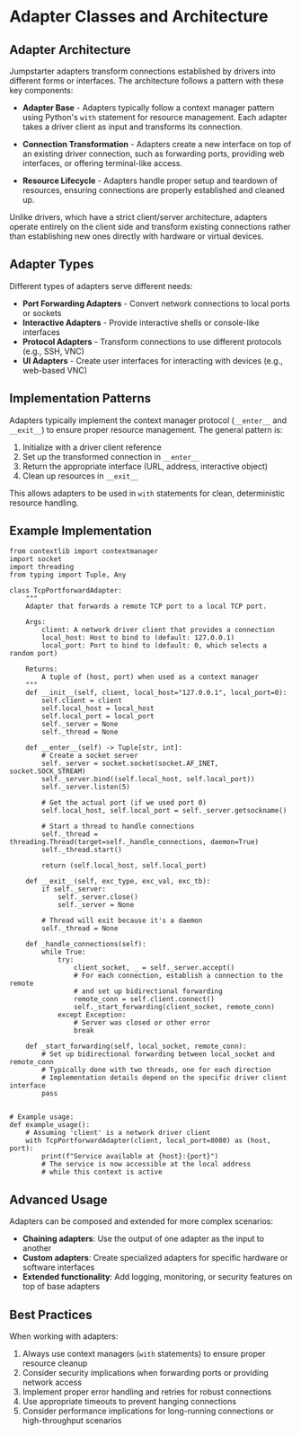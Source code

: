 # Adapter Classes and Architecture

## Adapter Architecture

Jumpstarter adapters transform connections established by drivers into different forms or interfaces. The architecture follows a pattern with these key components:

- **Adapter Base** - Adapters typically follow a context manager pattern using Python's `with` statement for resource management. Each adapter takes a driver client as input and transforms its connection.

- **Connection Transformation** - Adapters create a new interface on top of an existing driver connection, such as forwarding ports, providing web interfaces, or offering terminal-like access.

- **Resource Lifecycle** - Adapters handle proper setup and teardown of resources, ensuring connections are properly established and cleaned up.

Unlike drivers, which have a strict client/server architecture, adapters operate entirely on the client side and transform existing connections rather than establishing new ones directly with hardware or virtual devices.

## Adapter Types

Different types of adapters serve different needs:

- **Port Forwarding Adapters** - Convert network connections to local ports or sockets
- **Interactive Adapters** - Provide interactive shells or console-like interfaces
- **Protocol Adapters** - Transform connections to use different protocols (e.g., SSH, VNC)
- **UI Adapters** - Create user interfaces for interacting with devices (e.g., web-based VNC)

## Implementation Patterns

Adapters typically implement the context manager protocol (`__enter__` and `__exit__`) to ensure proper resource management. The general pattern is:

1. Initialize with a driver client reference
2. Set up the transformed connection in `__enter__`
3. Return the appropriate interface (URL, address, interactive object)
4. Clean up resources in `__exit__`

This allows adapters to be used in `with` statements for clean, deterministic resource handling.

## Example Implementation

```{testcode}
from contextlib import contextmanager
import socket
import threading
from typing import Tuple, Any

class TcpPortforwardAdapter:
    """
    Adapter that forwards a remote TCP port to a local TCP port.
    
    Args:
        client: A network driver client that provides a connection
        local_host: Host to bind to (default: 127.0.0.1)
        local_port: Port to bind to (default: 0, which selects a random port)
    
    Returns:
        A tuple of (host, port) when used as a context manager
    """
    def __init__(self, client, local_host="127.0.0.1", local_port=0):
        self.client = client
        self.local_host = local_host
        self.local_port = local_port
        self._server = None
        self._thread = None
    
    def __enter__(self) -> Tuple[str, int]:
        # Create a socket server
        self._server = socket.socket(socket.AF_INET, socket.SOCK_STREAM)
        self._server.bind((self.local_host, self.local_port))
        self._server.listen(5)
        
        # Get the actual port (if we used port 0)
        self.local_host, self.local_port = self._server.getsockname()
        
        # Start a thread to handle connections
        self._thread = threading.Thread(target=self._handle_connections, daemon=True)
        self._thread.start()
        
        return (self.local_host, self.local_port)
    
    def __exit__(self, exc_type, exc_val, exc_tb):
        if self._server:
            self._server.close()
            self._server = None
        
        # Thread will exit because it's a daemon
        self._thread = None
    
    def _handle_connections(self):
        while True:
            try:
                client_socket, _ = self._server.accept()
                # For each connection, establish a connection to the remote
                # and set up bidirectional forwarding
                remote_conn = self.client.connect()
                self._start_forwarding(client_socket, remote_conn)
            except Exception:
                # Server was closed or other error
                break
    
    def _start_forwarding(self, local_socket, remote_conn):
        # Set up bidirectional forwarding between local_socket and remote_conn
        # Typically done with two threads, one for each direction
        # Implementation details depend on the specific driver client interface
        pass


# Example usage:
def example_usage():
    # Assuming 'client' is a network driver client
    with TcpPortforwardAdapter(client, local_port=8080) as (host, port):
        print(f"Service available at {host}:{port}")
        # The service is now accessible at the local address
        # while this context is active
```

## Advanced Usage

Adapters can be composed and extended for more complex scenarios:

- **Chaining adapters**: Use the output of one adapter as the input to another
- **Custom adapters**: Create specialized adapters for specific hardware or software interfaces
- **Extended functionality**: Add logging, monitoring, or security features on top of base adapters

## Best Practices

When working with adapters:

1. Always use context managers (`with` statements) to ensure proper resource cleanup
2. Consider security implications when forwarding ports or providing network access
3. Implement proper error handling and retries for robust connections
4. Use appropriate timeouts to prevent hanging connections
5. Consider performance implications for long-running connections or high-throughput scenarios
